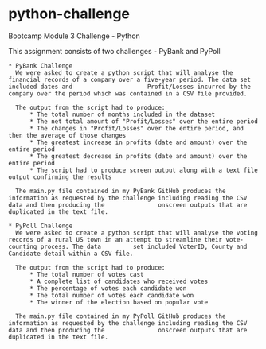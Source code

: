 # python-challenge
Bootcamp Module 3 Challenge - Python

This assignment consists of two challenges - PyBank and PyPoll
  
    * PyBank Challenge
      We were asked to create a python script that will analyse the financial records of a company over a five-year period. The data set included dates and                     Profit/Losses incurred by the company over the period which was contained in a CSV file provided.
      
      The output from the script had to produce:
          * The total number of months included in the dataset
          * The net total amount of "Profit/Losses" over the entire period
          * The changes in "Profit/Losses" over the entire period, and then the average of those changes
          * The greatest increase in profits (date and amount) over the entire period
          * The greatest decrease in profits (date and amount) over the entire period
          * The script had to produce screen output along with a text file output confirming the results
      
      The main.py file contained in my PyBank GitHub produces the information as requested by the challenge including reading the CSV data and then producing the               onscreen outputs that are duplicated in the text file.    

    * PyPoll Challenge
      We were asked to create a python script that will analyse the voting records of a rural US town in an attempt to streamline their vote-counting process. The data         set included VoterID, County and Candidate detail within a CSV file. 
      
      The output from the script had to produce:
          * The total number of votes cast
          * A complete list of candidates who received votes
          * The percentage of votes each candidate won
          * The total number of votes each candidate won
          * The winner of the election based on popular vote
      
      The main.py file contained in my PyPoll GitHub produces the information as requested by the challenge including reading the CSV data and then producing the               onscreen outputs that are duplicated in the text file.
    
